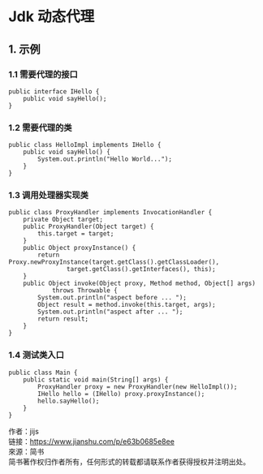 # Jdk 动态代理

## 1. 示例

### **1.1 需要代理的接口**

```text
public interface IHello {
    public void sayHello();
}
```

### **1.2 需要代理的类**

```text
public class HelloImpl implements IHello {
    public void sayHello() {
        System.out.println("Hello World...");
    }
}
```

### **1.3 调用处理器实现类**

```text
public class ProxyHandler implements InvocationHandler {
    private Object target;
    public ProxyHandler(Object target) {
        this.target = target;
    }
    public Object proxyInstance() {
        return Proxy.newProxyInstance(target.getClass().getClassLoader(),
                target.getClass().getInterfaces(), this);
    }
    public Object invoke(Object proxy, Method method, Object[] args)
            throws Throwable {
        System.out.println("aspect before ... ");
        Object result = method.invoke(this.target, args);
        System.out.println("aspect after ... ");
        return result;
    }
}
```

### **1.4 测试类入口**

```text
public class Main {
    public static void main(String[] args) {
        ProxyHandler proxy = new ProxyHandler(new HelloImpl());
        IHello hello = (IHello) proxy.proxyInstance();
        hello.sayHello();
    }
}
```

  
  
作者：jijs  
链接：https://www.jianshu.com/p/e63b0685e8ee  
來源：简书  
简书著作权归作者所有，任何形式的转载都请联系作者获得授权并注明出处。  


